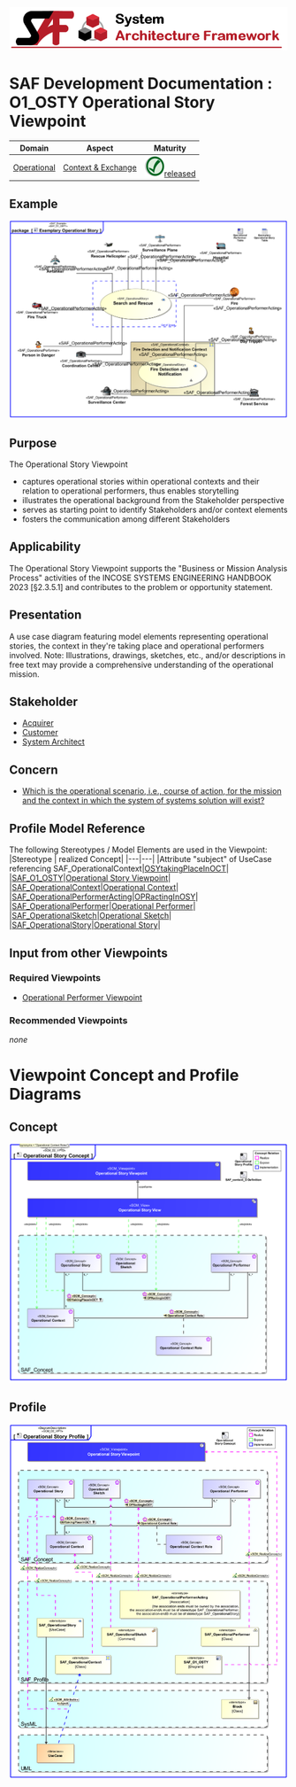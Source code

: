 ![System Architecture Framework](../../diagrams/Banner_SAF.png)
# SAF Development Documentation : **O1_OSTY** Operational Story Viewpoint
|**Domain**|**Aspect**|**Maturity**|
| --- | --- | --- |
|[Operational](../../domains.md#Domain-Operational)|[Context & Exchange](../../aspects.md#Aspect-Context-&-Exchange)|![Released](../../diagrams/Symbol_confirmed.png )[released](../../using-saf/maturity.md#released)|
## Example
![Operational-Story-Viewpoint-primary-example.svg](../../diagrams/vp-examples/Operational-Story-Viewpoint-primary-example.svg)
## Purpose
The Operational Story Viewpoint
* captures operational stories within operational contexts and their relation to operational performers, thus enables storytelling
* illustrates the operational background from the Stakeholder perspective
* serves as starting point to identify Stakeholders and/or context elements
* fosters the communication among different Stakeholders
## Applicability
The Operational Story Viewpoint supports the "Business or Mission Analysis Process" activities of the INCOSE SYSTEMS ENGINEERING HANDBOOK 2023 [§2.3.5.1] and contributes to the problem or opportunity statement.
## Presentation
A use case diagram featuring model elements representing operational stories, the context in they're taking place and operational performers involved. 
Note: Illustrations, drawings, sketches, etc., and/or descriptions in free text may provide a comprehensive understanding of the operational mission.

## Stakeholder
* [Acquirer](../../stakeholders.md#Acquirer)
* [Customer](../../stakeholders.md#Customer)
* [System Architect](../../stakeholders.md#System-Architect)
## Concern
* [Which is the operational scenario, i.e., course of action, for the mission and the context in which the system of systems solution will exist?](../../concerns.md#_2021x_2_8710274_1674576758881_297740_23364)
## Profile Model Reference
The following Stereotypes / Model Elements are used in the Viewpoint:
|Stereotype | realized Concept|
|---|---|
|Attribute "subject" of UseCase referencing SAF_OperationalContext|[OSYtakingPlaceInOCT](../concept/concepts.md#OSYtakingPlaceInOCT)|
|[SAF_O1_OSTY](../../stereotypes.md#saf_o1_osty)|[Operational Story Viewpoint](../concept/concepts.md#Operational-Story-Viewpoint)|
|[SAF_OperationalContext](../../stereotypes.md#saf_operationalcontext)|[Operational Context](../concept/concepts.md#Operational-Context)|
|[SAF_OperationalPerformerActing](../../stereotypes.md#saf_operationalperformeracting)|[OPRactingInOSY](../concept/concepts.md#OPRactingInOSY)|
|[SAF_OperationalPerformer](../../stereotypes.md#saf_operationalperformer)|[Operational Performer](../concept/concepts.md#Operational-Performer)|
|[SAF_OperationalSketch](../../stereotypes.md#saf_operationalsketch)|[Operational Sketch](../concept/concepts.md#Operational-Sketch)|
|[SAF_OperationalStory](../../stereotypes.md#saf_operationalstory)|[Operational Story](../concept/concepts.md#Operational-Story)|
## Input from other Viewpoints
### Required Viewpoints
* [Operational Performer Viewpoint](Operational-Performer-Viewpoint.md)
### Recommended Viewpoints
*none*
# Viewpoint Concept and Profile Diagrams
## Concept
![Operational Story Concept](diagrams/Operational-Story-Concept.svg)
## Profile
![Operational Story Profile](diagrams/Operational-Story-Profile.svg)
